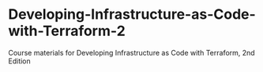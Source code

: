 # Developing-Infrastructure-as-Code-with-Terraform-2
Course materials for Developing Infrastructure as Code with Terraform, 2nd Edition
